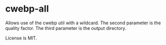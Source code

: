 # cwebp-all
Allows use of the cwebp util with a wildcard. The second parameter is the quality factor. The third parameter is the output directory.

License is MIT.
